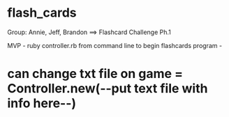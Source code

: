 flash_cards
===========

Group: Annie, Jeff, Brandon ==> Flashcard Challenge Ph.1

MVP - ruby controller.rb from command line to begin flashcards program - 
# can change txt file on game = Controller.new(--put text file with info here--)
